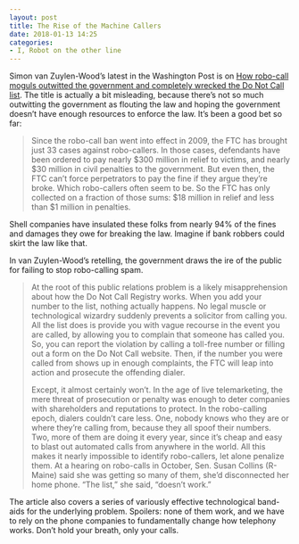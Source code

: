 ```yaml
---
layout: post
title: The Rise of the Machine Callers
date: 2018-01-13 14:25
categories: 
- I, Robot on the other line
---
```


Simon van Zuylen-Wood’s latest in the Washington Post is on [How robo-call moguls outwitted the government and completely wrecked the Do Not Call list](https://www.washingtonpost.com/lifestyle/magazine/how-robo-call-moguls-outwitted-the-government-and-completely-wrecked-the-do-not-call-list/2018/01/09/52c769b6-df7a-11e7-bbd0-9dfb2e37492a_story.html). The title is actually a bit misleading, because there’s not so much outwitting the government as flouting the law and hoping the government doesn’t have enough resources to enforce the law. It’s been a good bet so far:

> Since the robo-call ban went into effect in 2009, the FTC has brought just 33 cases against robo-callers. In those cases, defendants have been ordered to pay nearly $300 million in relief to victims, and nearly $30 million in civil penalties to the government. But even then, the FTC can’t force perpetrators to pay the fine if they argue they’re broke. Which robo-callers often seem to be. So the FTC has only collected on a fraction of those sums: $18 million in relief and less than $1 million in penalties.

Shell companies have insulated these folks from nearly 94% of the fines and damages they owe for breaking the law. Imagine if bank robbers could skirt the law like that.

In van Zuylen-Wood’s retelling, the government draws the ire of the public for failing to stop robo-calling spam.

> At the root of this public relations problem is a likely misapprehension about how the Do Not Call Registry works. When you add your number to the list, nothing actually happens. No legal muscle or technological wizardry suddenly prevents a solicitor from calling you. All the list does is provide you with vague recourse in the event you are called, by allowing you to complain that someone has called you. So, you can report the violation by calling a toll-free number or filling out a form on the Do Not Call website. Then, if the number you were called from shows up in enough complaints, the FTC will leap into action and prosecute the offending dialer.
> 
> Except, it almost certainly won’t. In the age of live telemarketing, the mere threat of prosecution or penalty was enough to deter companies with shareholders and reputations to protect. In the robo-calling epoch, dialers couldn’t care less. One, nobody knows who they are or where they’re calling from, because they all spoof their numbers. Two, more of them are doing it every year, since it’s cheap and easy to blast out automated calls from anywhere in the world. All this makes it nearly impossible to identify robo-callers, let alone penalize them. At a hearing on robo-calls in October, Sen. Susan Collins (R-Maine) said she was getting so many of them, she’d disconnected her home phone. “The list,” she said, “doesn’t work.”

​The article also covers a series of variously effective technological band-aids for the underlying problem. Spoilers: none of them work, and we have to rely on the phone companies to fundamentally change how telephony works. Don’t hold your breath, only your calls.
